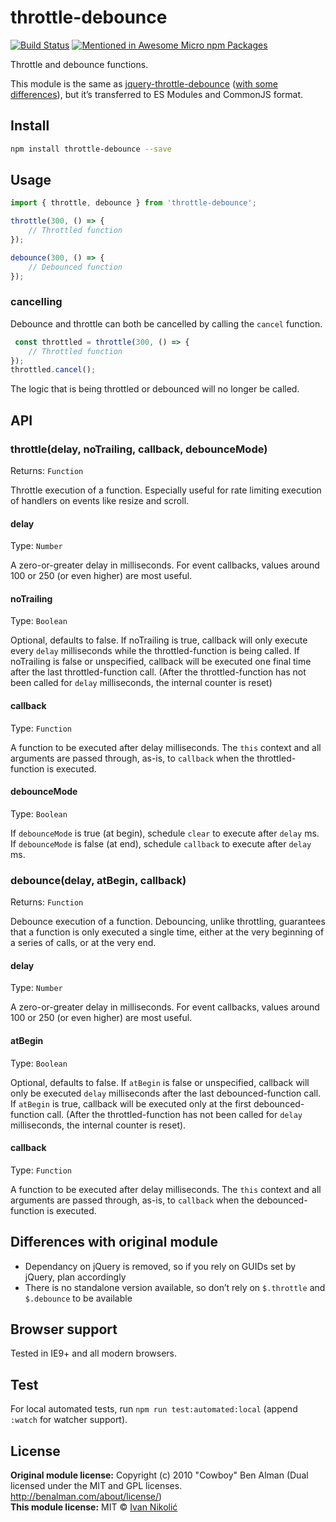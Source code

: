 # throttle-debounce

[![Build Status][ci-img]][ci] [![Mentioned in Awesome Micro npm Packages][awesome-img]][awesome]

Throttle and debounce functions.

This module is the same as [jquery-throttle-debounce][jquery-throttle-debounce] ([with some differences](#differences-with-original-module)), but it’s transferred to ES Modules and CommonJS format.

## Install

```sh
npm install throttle-debounce --save
```

## Usage

```js
import { throttle, debounce } from 'throttle-debounce';

throttle(300, () => {
	// Throttled function
});

debounce(300, () => {
	// Debounced function
});
```
### cancelling

Debounce and throttle can both be cancelled by calling the `cancel` function.

```js
 const throttled = throttle(300, () => {
	// Throttled function
});
throttled.cancel();
```

The logic that is being throttled or debounced will no longer be called.

## API

### throttle(delay, noTrailing, callback, debounceMode)

Returns: `Function`

Throttle execution of a function. Especially useful for rate limiting execution of handlers on events like resize and scroll.

#### delay

Type: `Number`

A zero-or-greater delay in milliseconds. For event callbacks, values around 100 or 250 (or even higher) are most useful.

#### noTrailing

Type: `Boolean`

Optional, defaults to false. If noTrailing is true, callback will only execute every `delay` milliseconds while the throttled-function is being called. If noTrailing is false or unspecified, callback will be executed one final time after the last throttled-function call. (After the throttled-function has not been called for `delay` milliseconds, the internal counter is reset)

#### callback

Type: `Function`

A function to be executed after delay milliseconds. The `this` context and all arguments are passed through, as-is, to `callback` when the throttled-function is executed.

#### debounceMode

Type: `Boolean`

If `debounceMode` is true (at begin), schedule `clear` to execute after `delay` ms. If `debounceMode` is false (at end), schedule `callback` to execute after `delay` ms.

### debounce(delay, atBegin, callback)

Returns: `Function`

Debounce execution of a function. Debouncing, unlike throttling, guarantees that a function is only executed a single time, either at the very beginning of a series of calls, or at the very end.

#### delay

Type: `Number`

A zero-or-greater delay in milliseconds. For event callbacks, values around 100 or 250 (or even higher) are most useful.

#### atBegin

Type: `Boolean`

Optional, defaults to false. If `atBegin` is false or unspecified, callback will only be executed `delay` milliseconds after the last debounced-function call. If `atBegin` is true, callback will be executed only at the first debounced-function call. (After the throttled-function has not been called for `delay` milliseconds, the internal counter is reset).

#### callback

Type: `Function`

A function to be executed after delay milliseconds. The `this` context and all arguments are passed through, as-is, to `callback` when the debounced-function is executed.

## Differences with original module

* Dependancy on jQuery is removed, so if you rely on GUIDs set by jQuery, plan accordingly
* There is no standalone version available, so don’t rely on `$.throttle` and `$.debounce` to be available

## Browser support

Tested in IE9+ and all modern browsers.

## Test

For local automated tests, run `npm run test:automated:local` (append `:watch` for watcher support).

## License

**Original module license:** Copyright (c) 2010 "Cowboy" Ben Alman (Dual licensed under the MIT and GPL licenses. http://benalman.com/about/license/)  
**This module license:** MIT © [Ivan Nikolić](http://ivannikolic.com)

[ci]: https://travis-ci.org/niksy/throttle-debounce
[ci-img]: https://travis-ci.org/niksy/throttle-debounce.svg?branch=master
[awesome]: https://github.com/parro-it/awesome-micro-npm-packages
[awesome-img]: https://awesome.re/mentioned-badge.svg
[jquery-throttle-debounce]: https://github.com/cowboy/jquery-throttle-debounce
